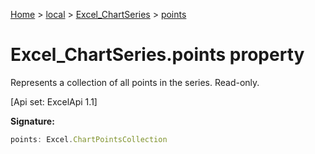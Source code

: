 [Home](./index) &gt; [local](local.md) &gt; [Excel\_ChartSeries](local.excel_chartseries.md) &gt; [points](local.excel_chartseries.points.md)

# Excel\_ChartSeries.points property

Represents a collection of all points in the series. Read-only. 

 \[Api set: ExcelApi 1.1\]

**Signature:**
```javascript
points: Excel.ChartPointsCollection
```

